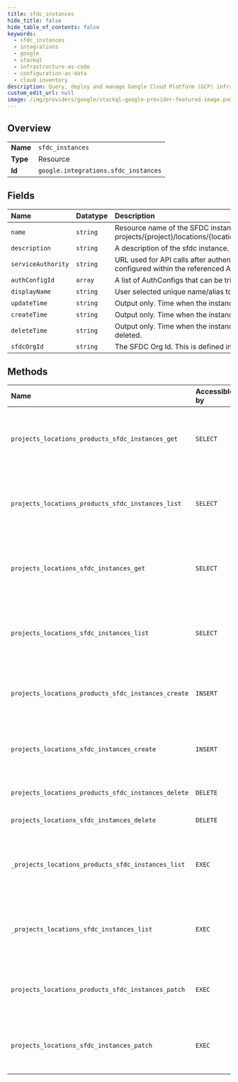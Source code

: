 ```yaml
---
title: sfdc_instances
hide_title: false
hide_table_of_contents: false
keywords:
  - sfdc_instances
  - integrations
  - google    
  - stackql
  - infrastructure-as-code
  - configuration-as-data
  - cloud inventory
description: Query, deploy and manage Google Cloud Platform (GCP) infrastructure and resources using SQL
custom_edit_url: null
image: /img/providers/google/stackql-google-provider-featured-image.png
---
```

  
    

## Overview
<table><tbody>
<tr><td><b>Name</b></td><td><code>sfdc_instances</code></td></tr>
<tr><td><b>Type</b></td><td>Resource</td></tr>
<tr><td><b>Id</b></td><td><code>google.integrations.sfdc_instances</code></td></tr>
</tbody></table>

## Fields
| Name | Datatype | Description |
|:-----|:---------|:------------|
| `name` | `string` | Resource name of the SFDC instance projects/&#123;project&#125;/locations/&#123;location&#125;/sfdcInstances/&#123;sfdcInstance&#125;. |
| `description` | `string` | A description of the sfdc instance. |
| `serviceAuthority` | `string` | URL used for API calls after authentication (the login authority is configured within the referenced AuthConfig). |
| `authConfigId` | `array` | A list of AuthConfigs that can be tried to open the channel to SFDC |
| `displayName` | `string` | User selected unique name/alias to easily reference an instance. |
| `updateTime` | `string` | Output only. Time when the instance was last updated |
| `createTime` | `string` | Output only. Time when the instance is created |
| `deleteTime` | `string` | Output only. Time when the instance was deleted. Empty if not deleted. |
| `sfdcOrgId` | `string` | The SFDC Org Id. This is defined in salesforce. |
## Methods
| Name | Accessible by | Required Params | Description |
|:-----|:--------------|:----------------|:------------|
| `projects_locations_products_sfdc_instances_get` | `SELECT` | `locationsId, productsId, projectsId, sfdcInstancesId` | Gets an sfdc instance. If the instance doesn't exist, Code.NOT_FOUND exception will be thrown. |
| `projects_locations_products_sfdc_instances_list` | `SELECT` | `locationsId, productsId, projectsId` | Lists all sfdc instances that match the filter. Restrict to sfdc instances belonging to the current client only. |
| `projects_locations_sfdc_instances_get` | `SELECT` | `locationsId, projectsId, sfdcInstancesId` | Gets an sfdc instance. If the instance doesn't exist, Code.NOT_FOUND exception will be thrown. |
| `projects_locations_sfdc_instances_list` | `SELECT` | `locationsId, projectsId` | Lists all sfdc instances that match the filter. Restrict to sfdc instances belonging to the current client only. |
| `projects_locations_products_sfdc_instances_create` | `INSERT` | `locationsId, productsId, projectsId` | Creates an sfdc instance record. Store the sfdc instance in Spanner. Returns the sfdc instance. |
| `projects_locations_sfdc_instances_create` | `INSERT` | `locationsId, projectsId` | Creates an sfdc instance record. Store the sfdc instance in Spanner. Returns the sfdc instance. |
| `projects_locations_products_sfdc_instances_delete` | `DELETE` | `locationsId, productsId, projectsId, sfdcInstancesId` | Deletes an sfdc instance. |
| `projects_locations_sfdc_instances_delete` | `DELETE` | `locationsId, projectsId, sfdcInstancesId` | Deletes an sfdc instance. |
| `_projects_locations_products_sfdc_instances_list` | `EXEC` | `locationsId, productsId, projectsId` | Lists all sfdc instances that match the filter. Restrict to sfdc instances belonging to the current client only. |
| `_projects_locations_sfdc_instances_list` | `EXEC` | `locationsId, projectsId` | Lists all sfdc instances that match the filter. Restrict to sfdc instances belonging to the current client only. |
| `projects_locations_products_sfdc_instances_patch` | `EXEC` | `locationsId, productsId, projectsId, sfdcInstancesId` | Updates an sfdc instance. Updates the sfdc instance in spanner. Returns the sfdc instance. |
| `projects_locations_sfdc_instances_patch` | `EXEC` | `locationsId, projectsId, sfdcInstancesId` | Updates an sfdc instance. Updates the sfdc instance in spanner. Returns the sfdc instance. |
